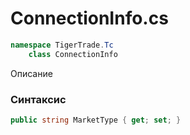 
# ConnectionInfo.cs
```csharp
namespace TigerTrade.Tc  
    class ConnectionInfo
```

Описание

### Синтаксис
```csharp
public string MarketType { get; set; }
```

